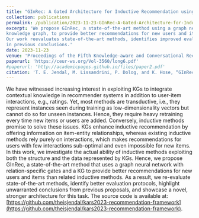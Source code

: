 ```yaml
---
title: "GInRec: A Gated Architecture for Inductive Recommendation using Knowledge Graphs"
collection: publications
permalink: /publication/2023-11-23-GInRec-A-Gated-Architecture-for-Inductive-Recommendation-using-Knowledge-Graphs
excerpt: 'We propose GInRec, a state-of-the-art method using a graph neural network with relation-specific gates and a 
knowledge graph, to provide better recommendations for new users and items, outperforming existing inductive methods. 
Our work reevaluates state-of-the-art methods, identifies improved evaluation protocols, and highlights flaws 
in previous conclusions.'
date: 2023-11-23
venue: 'Proceedings of the Fifth Knowledge-aware and Conversational Recommender Systems Workshop (KaRS)'
paperurl: 'https://ceur-ws.org/Vol-3560/long6.pdf'
#paperurl: 'http://academicpages.github.io/files/paper2.pdf'
citation: 'T. E. Jendal, M. Lissandrini, P. Dolog, and K. Hose, “GInRec: A gated architecture for inductive recommendation using knowledge graphs,” in KaRS, 2023.'
---
```


We have witnessed increasing interest in exploiting KGs to integrate contextual knowledge in recommender systems in
addition to user-item interactions, e.g., ratings. Yet, most methods are transductive, i.e., they represent instances seen
during training as low-dimensionality vectors but cannot do so for unseen instances. Hence, they require heavy retraining
every time new items or users are added. Conversely, inductive methods promise to solve these issues. KGs enhance
inductive recommendation by offering information on item-entity relationships, whereas existing inductive methods rely
purely on interactions, which makes recommendations for users with few interactions sub-optimal and even impossible
for new items. In this work, we investigate the actual ability of inductive methods exploiting both the structure and
the data represented by KGs. Hence, we propose GInRec, a state-of-the-art method that uses a graph neural network
with relation-specific gates and a KG to provide better recommendations for new users and items than related inductive
methods. As a result, we re-evaluate state-of-the-art methods, identify better evaluation protocols, highlight unwarranted
conclusions from previous proposals, and showcase a novel, stronger architecture for this task. The source code is available
at: [https://github.com/theisjendal/kars2023-recommendation-framework](https://github.com/theisjendal/kars2023-recommendation-framework).
